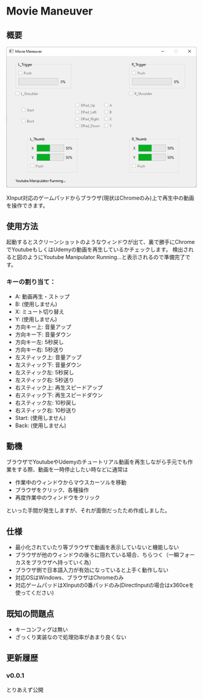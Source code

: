 # Movie Maneuver

## 概要
![ScreenShot Image](./doc/screen_shot.png)

XInput対応のゲームパッドからブラウザ(現状はChromeのみ)上で再生中の動画を操作できます。

## 使用方法
起動するとスクリーンショットのようなウィンドウが出て、裏で勝手にChromeでYoutubeもしくはUdemyの動画を再生しているかチェックします。
検出されると図のようにYoutube Manipulator Running...と表示されるので準備完了です。

### キーの割り当て：
- A: 動画再生・ストップ
- B: (使用しません)
- X: ミュート切り替え
- Y: (使用しません)
- 方向キー上: 音量アップ
- 方向キー下: 音量ダウン
- 方向キー左: 5秒戻し
- 方向キー右: 5秒送り
- 左スティック上: 音量アップ
- 左スティック下: 音量ダウン
- 左スティック左: 5秒戻し
- 左スティック右: 5秒送り
- 右スティック上: 再生スピードアップ
- 右スティック下: 再生スピードダウン
- 右スティック左: 10秒戻し
- 右スティック右: 10秒送り
- Start: (使用しません)
- Back: (使用しません)

## 動機
ブラウザでYoutubeやUdemyのチュートリアル動画を再生しながら手元でも作業をする際、動画を一時停止したい時などに通常は
- 作業中のウィンドウからマウスカーソルを移動
- ブラウザをクリック、各種操作
- 再度作業中のウィンドウをクリック

といった手間が発生しますが、それが面倒だったため作成しました。

## 仕様
- 最小化されていたり等ブラウザで動画を表示していないと機能しない
- ブラウザが他のウィンドウの後ろに隠れている場合、ちらつく（一瞬フォーカスをブラウザへ持っていく為）
- ブラウザ側で日本語入力が有効になっていると上手く動作しない
- 対応OSはWindows、ブラウザはChromeのみ
- 対応ゲームパッドはXInputの0番パッドのみ(DirectInputの場合はx360ceを使ってください)

## 既知の問題点
- キーコンフィグは無い
- ざっくり実装なので処理効率があまり良くない

## 更新履歴
### v0.0.1
とりあえず公開